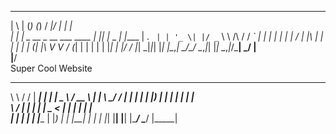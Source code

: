   _   _ _       _                      __  __       _     
 | \ | (_)     (_)                    / _|/ _|     | |    
 |  \| |_ _ __  _  __ ___      ____ _| |_| |_ _   _| |____
 | . ` | | '_ \| |/ _` \ \ /\ / / _` |  _|  _| | | | |_  /
 | |\  | | | | | | (_| |\ V  V / (_| | | | | | |_| | |/ / 
 |_| \_|_|_| |_| |\__,_| \_/\_/ \__,_|_| |_|  \__,_|_/___|
              _/ |                                        
             |__/                                         
        Super Cool Website









 __     __  ______   ______     ____     ____    _____ 
 \ \   / / |  ____| |  ____|   |  _ \   / __ \  |_   _|
  \ \_/ /  | |__    | |__      | |_) | | |  | |   | |  
   \   /   |  __|   |  __|     |  _ <  | |  | |   | |  
    | |    | |____  | |____    | |_) | | |__| |  _| |_ 
    |_|    |______| |______|   |____/   \____/  |_____|
                                                       
                                                       